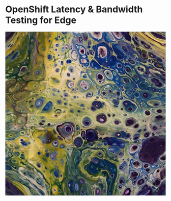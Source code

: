 # **OpenShift Latency & Bandwidth Testing for Edge**

<img src="bandwidth.jpg" style="width: 1000px;" border=0/>
